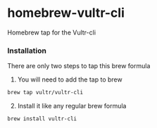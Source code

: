# homebrew-vultr-cli

Homebrew tap for the Vultr-cli


### Installation

There are only two steps to tap this brew formula 
1. You will need to add the tap to brew

``` sh
brew tap vultr/vultr-cli
```
2. Install it like any regular brew formula

``` sh
brew install vultr-cli
```

